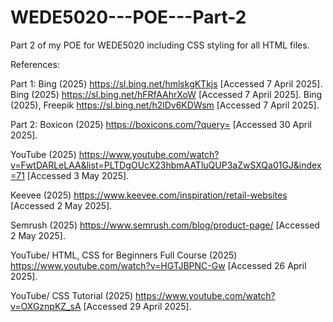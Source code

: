 # WEDE5020---POE---Part-2
Part 2 of my POE for WEDE5020 including CSS styling for all HTML files.

References:

Part 1:
Bing (2025) https://sl.bing.net/hmlskgKTkjs [Accessed 7 April 2025].
Bing (2025) https://sl.bing.net/hFRfAAhrXoW [Accessed 7 April 2025].
Bing (2025), Freepik https://sl.bing.net/h2lDv6KDWsm [Accessed 7 April 2025].

Part 2:
Boxicon (2025) https://boxicons.com/?query= [Accessed 30 April 2025].

YouTube (2025) https://www.youtube.com/watch?v=FwtDARLeLAA&list=PLTDgOUcX23hbmAATluQUP3aZwSXQa01GJ&index=71 [Accessed 3 May 2025].

Keevee (2025) https://www.keevee.com/inspiration/retail-websites [Accessed 2 May 2025].

Semrush (2025) https://www.semrush.com/blog/product-page/ [Accessed 2 May 2025].

YouTube/ HTML, CSS for Beginners Full Course (2025) https://www.youtube.com/watch?v=HGTJBPNC-Gw [Accessed 26 April 2025].

YouTube/ CSS Tutorial (2025) https://www.youtube.com/watch?v=OXGznpKZ_sA [Accessed 29 April 2025].

